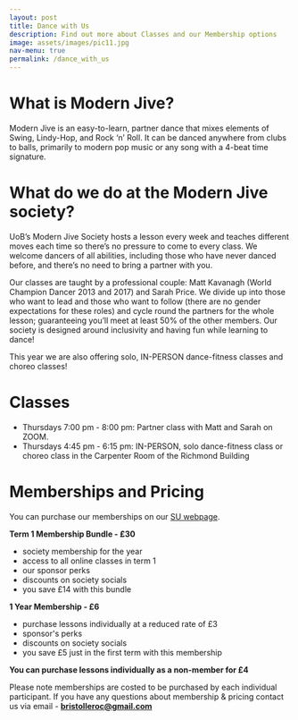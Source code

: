 ```yaml
---
layout: post
title: Dance with Us
description: Find out more about Classes and our Membership options
image: assets/images/pic11.jpg
nav-menu: true
permalink: /dance_with_us
---
```


# What is Modern Jive?
Modern Jive is an easy-to-learn, partner dance that mixes elements of Swing, Lindy-Hop, and Rock ‘n’ Roll. It can be danced anywhere from clubs to balls, primarily to modern pop music or any song with a 4-beat time signature. 

# What do we do at the Modern Jive society?
UoB’s Modern Jive Society hosts a lesson every week and teaches different moves each time so there’s no pressure to come to every class. We welcome dancers of all abilities, including those who have never danced before, and there’s no need to bring a partner with you. 

Our classes are taught by a professional couple: Matt Kavanagh (World Champion Dancer 2013 and 2017) and Sarah Price. We divide up into those who want to lead and those who want to follow (there are no gender expectations for these roles) and cycle round the partners for the whole lesson; guaranteeing you’ll meet at least 50% of the other members. Our society is designed around inclusivity and having fun while learning to dance!

This year we are also offering solo, IN-PERSON dance-fitness classes and choreo classes!

# Classes

- Thursdays 7:00 pm - 8:00 pm: Partner class with Matt and Sarah on ZOOM.
- Thursdays 4:45 pm - 6:15 pm: IN-PERSON, solo dance-fitness class or choreo class in the Carpenter Room of the Richmond Building

# Memberships and Pricing
You can purchase our memberships on our [SU webpage](https://www.bristolsu.org.uk/groups/modern-jive-society).

**Term 1 Membership Bundle - £30**

- society membership for the year
- access to all online classes in term 1
- our sponsor perks
- discounts on society socials
- you save £14 with this bundle

**1 Year Membership - £6**

- purchase lessons individually at a reduced rate of £3
- sponsor's perks
- discounts on society socials
- you save £5 just in the first term with this membership

**You can purchase lessons individually as a non-member for £4**

Please note memberships are costed to be purchased by each individual participant.
If you have any questions about membership & pricing contact us via email - **bristolleroc@gmail.com**




<!---
# Stay in Touch
Find us on our social media!

- [Instagram](https://www.instagram.com/uobmodernjive/)
- [Facebook](https://www.facebook.com/uobmodernjive)

Feel free to message us on these, or email bristolleroc@gmail.com if you have any questions.
-->
